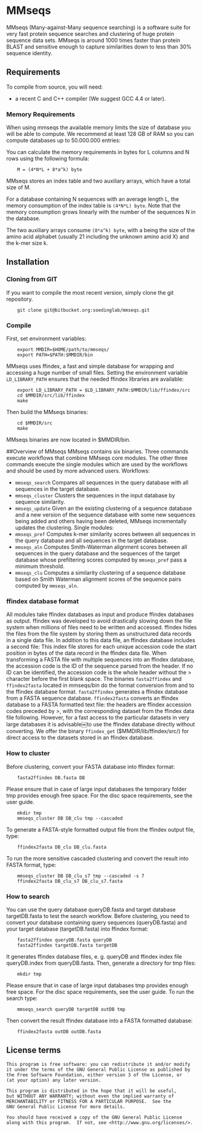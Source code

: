 # MMseqs 
MMseqs (Many-against-Many sequence searching) is a software suite for very fast protein sequence searches and clustering of huge protein sequence data sets. 
MMseqs is around 1000 times faster than protein BLAST and sensitive enough to capture similarities down to less than 30% sequence identity.

## Requirements

To compile from source, you will need:

  * a recent C and C++ compiler (We suggest GCC 4.4 or later).

### Memory Requirements
When using mmseqs the available memory limits the size of database you will be able to compute. 
We recommend at least 128 GB of RAM so you can compute databases up to 50.000.000 entries:

You can calculate the memory requirements in bytes for L columns and N rows using the following formula:
        
        M = (4*N*L + 8*a^k) byte

MMseqs stores an index table and two auxiliary arrays, which have a total size of M.

For a database containing N sequences with an average length L, the memory consumption of the index table is `(4*N*L) byte`.
Note that the memory consumption grows linearly with the number of the sequences N in the database.

The two auxiliary arrays consume `(8*a^k) byte`, with a being the size of the amino acid alphabet (usually 21 including the unknown amino acid X) and the  k-mer size k.

## Installation
### Cloning from GIT
If you want to compile the most recent version, simply clone the git repository. 

        git clone git@bitbucket.org:soedinglab/mmseqs.git

### Compile 
First, set environment variables:

        export MMDIR=$HOME/path/to/mmseqs/
        export PATH=$PATH:$MMDIR/bin

MMseqs uses ffindex, a fast and simple database for wrapping and accessing a huge number of small files. Setting the environment variable `LD_LIBRARY_PATH` ensures that the needed ffindex libraries are available:

        export LD_LIBRARY_PATH = $LD_LIBRARY_PATH:$MMDIR/lib/ffindex/src
        cd $MMDIR/src/lib/ffindex
        make
 
Then build the MMseqs binaries:

        cd $MMDIR/src
        make

MMseqs binaries are now located in $MMDIR/bin.


##Overview of MMseqs
MMseqs contains six binaries. Three commands execute workflows that combine MMseqs core modules. 
The other three commands execute the single modules which are used by the workflows and should be used by more advanced users.
Workflows:

* `mmseqs_search` Compares all sequences in the query database with all sequences in the target database.
* `mmseqs_cluster` Clusters the sequences in the input database by sequence similarity.
* `mmseqs_update` Given an the existing clustering of a sequence database and a new version of the sequence database with some new sequences being added and others having been deleted, MMseqs incrementally updates the clustering.
Single modules:
* `mmseqs_pref` Computes k-mer similarity scores between all sequences in the query database and all sequences in the target database.
* `mmseqs_aln` Computes Smith-Waterman alignment scores between all sequences in the query database and the sequences of the target database whose prefiltering scores computed by `mmseqs_pref` pass a minimum threshold.
* `mmseqs_clu` Computes a similarity clustering of a sequence database based on Smith Waterman alignment scores of the sequence pairs computed by `mmseqs_aln`.

### ffindex database format

All modules take ffindex databases as input and produce ffindex databases as output. ffindex was developed to avoid drastically slowing down the file system when millions of files need to be written and accessed. ffindex hides the files from the file system by storing them as unstructured data records in a single data file. In addition to this data file, an ffindex database includes a second file: This index file stores for each unique accession code the start position in bytes of the data record in the ffindex data file. When transforming a FASTA file with multiple sequences into an ffindex database, the accession code is the ID of the sequence parsed from the header. If no ID can be identified, the accession code is the whole header without the > character before the first blank space.
The binaries `fasta2ffindex` and `ffindex2fasta` located in mmseqs/bin do the format conversion from and to the ffindex database format. `fasta2ffindex` generates a ffindex database from a FASTA sequence database. `ffindex2fasta` converts an ffindex database to a FASTA formatted text file: the headers are ffindex accession codes preceded by >, with the corresponding dataset from the ffindex data file following.
However, for a fast access to the particular datasets in very large databases it is advisable￼to use the ffindex database directly without converting. We offer the binary `ffindex_get` ($MMDIR/lib/ffindex/src/) for direct access to the datasets stored in an ffindex database.


### How to cluster 
Before clustering, convert your FASTA database into ffindex format:

        fasta2ffindex DB.fasta DB

Please ensure that in case of large input databases the temporary folder tmp  provides enough free space.
For the disc space requirements, see the user guide. 

        mkdir tmp
        mmseqs_cluster DB DB_clu tmp --cascaded

To generate a FASTA-style formatted output file from the ffindex output file, type:

        ffindex2fasta DB_clu DB_clu.fasta

To run the more sensitive cascaded clustering and convert the result into FASTA format, type:

        mmseqs_cluster DB DB_clu_s7 tmp --cascaded -s 7
        ffindex2fasta DB_clu_s7 DB_clu_s7.fasta

### How to search
You can use the query database queryDB.fasta and target database targetDB.fasta to test the search workflow.
Before clustering, you need to convert your database containing query sequences (queryDB.fasta) and your target database (targetDB.fasta) into ffindex format:

        fasta2ffindex queryDB.fasta queryDB
        fasta2ffindex targetDB.fasta targetDB

It generates ffindex database files, e. g. queryDB and ffindex index file queryDB.index
from queryDB.fasta. Then, generate a directory for tmp files:

        mkdir tmp

Please ensure that in case of large input databases tmp provides enough free space.
For the disc space requirements, see the user guide.
To run the search type:

        mmseqs_search queryDB targetDB outDB tmp

Then convert the result ffindex database into a FASTA formatted database: 

        ffindex2fasta outDB outDB.fasta

## License terms

    This program is free software: you can redistribute it and/or modify
    it under the terms of the GNU General Public License as published by
    the Free Software Foundation, either version 3 of the License, or
    (at your option) any later version.

    This program is distributed in the hope that it will be useful,
    but WITHOUT ANY WARRANTY; without even the implied warranty of
    MERCHANTABILITY or FITNESS FOR A PARTICULAR PURPOSE.  See the
    GNU General Public License for more details.

    You should have received a copy of the GNU General Public License
    along with this program.  If not, see <http://www.gnu.org/licenses/>.
